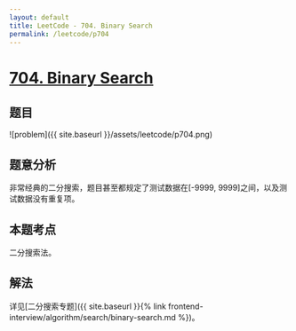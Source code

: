 ```yaml
---
layout: default
title: LeetCode - 704. Binary Search
permalink: /leetcode/p704
---
```


# [704. Binary Search](https://leetcode.com/problems/binary-search/description/)

## 题目
![problem]({{ site.baseurl }}/assets/leetcode/p704.png)

## 题意分析
非常经典的二分搜索，题目甚至都规定了测试数据在[-9999, 9999]之间，以及测试数据没有重复项。

## 本题考点
二分搜索法。

## 解法
详见[二分搜索专题]({{ site.baseurl }}{% link frontend-interview/algorithm/search/binary-search.md %})。


